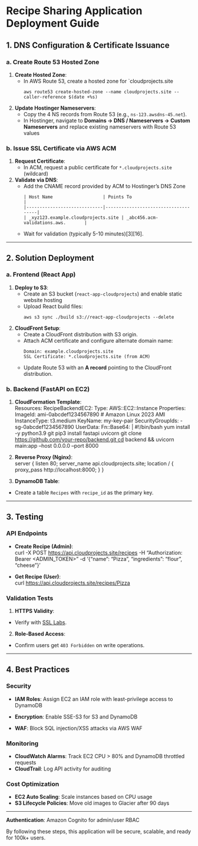 # Recipe Sharing Application Deployment Guide

## 1. DNS Configuration & Certificate Issuance
### a. **Create Route 53 Hosted Zone**  
1. **Create Hosted Zone**:  
   - In AWS Route 53, create a hosted zone for `cloudprojects.site
     ```
     aws route53 create-hosted-zone --name cloudprojects.site --caller-reference $(date +%s)
     ```  
2. **Update Hostinger Nameservers**:  
   - Copy the 4 NS records from Route 53 (e.g., `ns-123.awsdns-45.net`).  
   - In Hostinger, navigate to **Domains → DNS / Nameservers → Custom Nameservers** and replace existing nameservers with Route 53 values 

### b. **Issue SSL Certificate via AWS ACM**  
1. **Request Certificate**:  
   - In ACM, request a public certificate for `*.cloudprojects.site` (wildcard)
2. **Validate via DNS**:  
   - Add the CNAME record provided by ACM to Hostinger’s DNS Zone
     ```
     | Host Name                   | Points To                           |
     |-----------------------------|-------------------------------------|
     | _xyz123.example.cloudprojects.site | _abc456.acm-validations.aws.       |
     ```  
   - Wait for validation (typically 5-10 minutes)[3][16].  

---

## 2. Solution Deployment
### a. **Frontend (React App)**  
1. **Deploy to S3**:  
   - Create an S3 bucket (`react-app-cloudprojects`) and enable static website hosting 
   - Upload React build files:  
     ```
     aws s3 sync ./build s3://react-app-cloudprojects --delete
     ```  
2. **CloudFront Setup**:  
   - Create a CloudFront distribution with S3 origin.  
   - Attach ACM certificate and configure alternate domain name:  
     ```
     Domain: example.cloudprojects.site
     SSL Certificate: *.cloudprojects.site (from ACM)
     ```  
   - Update Route 53 with an **A record** pointing to the CloudFront distribution.

### b. **Backend (FastAPI on EC2)**  
1. **CloudFormation Template**:  
Resources: RecipeBackendEC2: Type: AWS::EC2::Instance Properties: ImageId: ami-0abcdef1234567890 # Amazon Linux 2023 AMI InstanceType: t3.medium KeyName: my-key-pair SecurityGroupIds: - sg-0abcdef1234567890 UserData: Fn::Base64: | #!/bin/bash yum install -y python3.9 git pip3 install fastapi uvicorn git clone https://github.com/your-repo/backend.git cd backend && uvicorn main:app –host 0.0.0.0 –port 8000

2. **Reverse Proxy (Nginx)**:  
server { listen 80; server_name api.cloudprojects.site; location / { proxy_pass http://localhost:8000; } }

3. **DynamoDB Table**:  
- Create a table `Recipes` with `recipe_id` as the primary key.  

---

## 3. Testing  
### **API Endpoints**  
- **Create Recipe (Admin)**:  
curl -X POST https://api.cloudprojects.site/recipes 
-H “Authorization: Bearer <ADMIN_TOKEN>” 
-d ‘{“name”: “Pizza”, “ingredients”: “flour”, “cheese”}’

- **Get Recipe (User)**:  
curl https://api.cloudprojects.site/recipes/Pizza


### **Validation Tests**  
1. **HTTPS Validity**:  
 - Verify with [SSL Labs](https://ssllabs.com).
2. **Role-Based Access**:  
 - Confirm users get `403 Forbidden` on write operations.  

---

## 4. Best Practices  
### **Security**  
- **IAM Roles**: Assign EC2 an IAM role with least-privilege access to DynamoDB
- **Encryption**: Enable SSE-S3 for S3 and DynamoDB



- **WAF**: Block SQL injection/XSS attacks via AWS WAF

### **Monitoring**  
- **CloudWatch Alarms**: Track EC2 CPU > 80% and DynamoDB throttled requests
- **CloudTrail**: Log API activity for auditing 

### **Cost Optimization**  
- **EC2 Auto Scaling**: Scale instances based on CPU usage
- **S3 Lifecycle Policies**: Move old images to Glacier after 90 days

---

 **Authentication**: Amazon Cognito for admin/user RBAC

 

By following these steps, this application will be secure, scalable, and ready for 100k+ users.  
 
